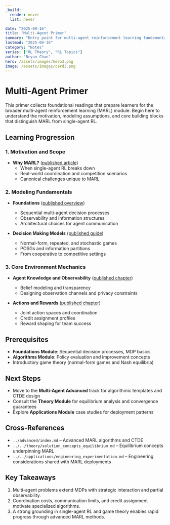 ```yaml
---
_build:
  render: never
  list: never

date: "2025-09-16"
title: "Multi-Agent Primer"
summary: "Entry point for multi-agent reinforcement learning fundamentals"
lastmod: "2025-09-16"
category: "Notes"
series: ["RL Theory", "RL Topics"]
author: "Bryan Chan"
hero: /assets/images/hero3.png
image: /assets/images/card3.png
---
```


# Multi-Agent Primer

This primer collects foundational readings that prepare learners for the broader multi-agent reinforcement learning (MARL) module. Begin here to understand the motivation, modeling assumptions, and core building blocks that distinguish MARL from single-agent RL.

## Learning Progression

### 1. Motivation and Scope
- **Why MARL?** ([published article](../../../published/topics/multi-agent-rl/motivation.md))
  - When single-agent RL breaks down
  - Real-world coordination and competition scenarios
  - Canonical challenges unique to MARL

### 2. Modeling Fundamentals
- **Foundations** ([published overview](../../../published/topics/multi-agent-rl/foundations.md))
  - Sequential multi-agent decision processes
  - Observability and information structures
  - Architectural choices for agent communication

- **Decision Making Models** ([published guide](../../../published/topics/multi-agent-rl/decision-making-models.md))
  - Normal-form, repeated, and stochastic games
  - POSGs and information partitions
  - From cooperative to competitive settings

### 3. Core Environment Mechanics
- **Agent Knowledge and Observability** ([published chapter](../../../published/topics/multi-agent-rl/agent-knowledge.md))
  - Belief modeling and transparency
  - Designing observation channels and privacy constraints

- **Actions and Rewards** ([published chapter](../../../published/topics/multi-agent-rl/actions-rewards.md))
  - Joint action spaces and coordination
  - Credit assignment profiles
  - Reward shaping for team success

## Prerequisites
- **Foundations Module**: Sequential decision processes, MDP basics
- **Algorithms Module**: Policy evaluation and improvement concepts
- Introductory game theory (normal-form games and Nash equilibria)

## Next Steps
- Move to the **Multi-Agent Advanced** track for algorithmic templates and CTDE design
- Consult the **Theory Module** for equilibrium analysis and convergence guarantees
- Explore **Applications Module** case studies for deployment patterns

## Cross-References
- `../advanced/index.md` – Advanced MARL algorithms and CTDE
- `../../theory/solution_concepts_equilibrium.md` – Equilibrium concepts underpinning MARL
- `../../applications/engineering_experimentation.md` – Engineering considerations shared with MARL deployments

## Key Takeaways
1. Multi-agent problems extend MDPs with strategic interaction and partial observability.
2. Coordination costs, communication limits, and credit assignment motivate specialized algorithms.
3. A strong grounding in single-agent RL and game theory enables rapid progress through advanced MARL methods.
